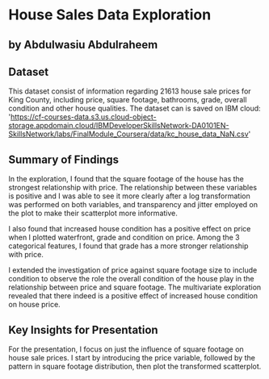 # House Sales Data Exploration
## by Abdulwasiu Abdulraheem


## Dataset

This dataset consist of information regarding 21613 house sale prices for King County, including price, square footage, bathrooms, grade, overall condition and other house qualities. The dataset can is saved on IBM cloud:
'https://cf-courses-data.s3.us.cloud-object-storage.appdomain.cloud/IBMDeveloperSkillsNetwork-DA0101EN-SkillsNetwork/labs/FinalModule_Coursera/data/kc_house_data_NaN.csv'


## Summary of Findings

In the  exploration, I found that the square footage  of the house has the strongest relationship with price. The relationship between these variables is positive and I was able to see it more clearly after a log transformation was performed on both variables, and transparency and jitter employed on the plot to make their scatterplot more informative.

I also found that increased house condition has a positive effect on price when I plotted waterfront, grade and condition on price. Among the 3 categorical features, I found that grade has a more stronger relationship with price.

I extended the investigation of price against square footage size to include condition to observe the role the overall condition of the house play in the relationship between price and square footage. The multivariate exploration revealed that there indeed is a positive effect of increased house condition on house price.


## Key Insights for Presentation

For the presentation, I focus on just the influence of square footage on house sale prices. I start by introducing the
price variable, followed by the pattern in square footage distribution, then plot the transformed scatterplot.